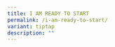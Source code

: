 ```yaml
---
title: I AM READY TO START
permalink: /i-am-ready-to-start/
variant: tiptap
description: ""
---
```

<p></p>